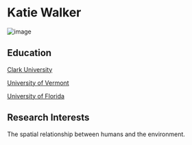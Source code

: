 # Katie Walker
![image](DJI_0687.JPG)

## Education
<a href="https://www.clarku.edu/">Clark University</a>

<a href="https://www.uvm.edu/">University of Vermont</a>

<a href="https://www.ufl.edu/">University of Florida</a>

## Research Interests
The spatial relationship between humans and the environment.